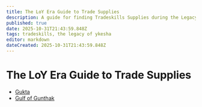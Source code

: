 ```yaml
---
title: The LoY Era Guide to Trade Supplies
description: A guide for finding Tradeskills Supplies during the Legacy of Ykesha era
published: true
date: 2025-10-31T21:43:59.848Z
tags: tradeskills, the legacy of ykesha
editor: markdown
dateCreated: 2025-10-31T21:43:59.848Z
---
```


# The LoY Era Guide to Trade Supplies
* [Gukta](/expansions/the_legacy_of_ykesha/tradeskills/locations/gukta)
* [Gulf of Gunthak](/expansions/the_legacy_of_ykesha/tradeskills/locations/gunthak)